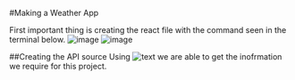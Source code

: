 #Making a Weather App

First important thing is creating the react file with the command seen in the terminal below.
![image](https://github.com/user-attachments/assets/cca2f722-55e4-4b60-b4cf-8b702c26a08a)
![image](https://github.com/user-attachments/assets/a44fb25f-da3a-4779-bb14-993ce6b032d7)

##Creating the API source
Using ![text](https://open-meteo.com/en/docs#current=temperature_2m,apparent_temperature,precipitation,wind_speed_10m&hourly=temperature_2m&daily=temperature_2m_max,temperature_2m_min&location_mode=csv_coordinates&csv_coordinates=52.52,13.41) we are able to get the inofrmation we require for this project.
